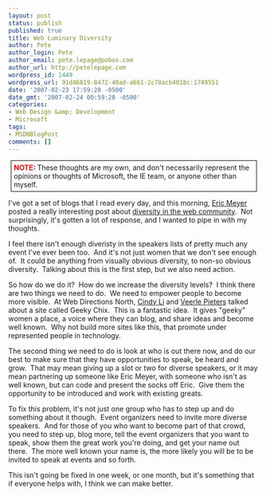 ```yaml
---
layout: post
status: publish
published: true
title: Web Luminary Diversity
author: Pete
author_login: Pete
author_email: pete.lepage@pobox.com
author_url: http://petelepage.com
wordpress_id: 1449
wordpress_url: 91d46819-8472-40ad-a661-2c78acb4018c:1749551
date: '2007-02-23 17:59:28 -0500'
date_gmt: '2007-02-24 00:59:28 -0500'
categories:
- Web Design &amp; Development
- Microsoft
tags:
- MSDNBlogPost
comments: []
---
```

<p style="margin: 5px; border: black 1px solid; padding: 5px;"><strong><span style="color: #ff0000;">NOTE</span>: </strong>These thoughts are my own, and don't necessarily represent the opinions or thoughts of Microsoft, the IE team, or anyone other than myself.</p>
<p>I've got a set of blogs that I read every day, and this morning, <a href="http://meyerweb.com/eric/">Eric Meyer</a> posted a really interesting post about <a href="http://meyerweb.com/eric/thoughts/2007/02/23/diverse-it-gets">diversity in the web community</a>.  Not surprisingly, it's gotten a lot of response, and I wanted to pipe in with my thoughts.</p>
<p>I feel there isn't enough diveristy in the speakers lists of pretty much any event I've ever been too.  And it's not just women that we don't see enough of.  It could be anything from visually obvious diversity, to non-so obvious diversity.  Talking about this is the first step, but we also need action.</p>
<p>So how do we do it?  How do we increase the diversity levels?  I think there are two things we need to do.  We need to empower people to become more visible.  At Web Directions North, <a href="http://www.cindyli.com/">Cindy Li</a> and <a href="http://veerle.duoh.com/">Veerle Pieters</a> talked about a site called Geeky Chix.  This is a fantastic idea.  It gives "geeky" women a place, a voice where they can blog, and share ideas and become well known.  Why not build more sites like this, that promote under represented people in technology.</p>
<p>The second thing we need to do is look at who is out there now, and do our best to make sure that they have opportunities to speak, be heard and grow.  That may mean giving up a slot or two for diverse speakers, or it may mean partnering up someone like Eric Meyer, with someone who isn't as well known, but can code and present the socks off Eric.  Give them the opportunity to be introduced and work with existing greats.</p>
<p>To fix this problem, it's not just one group who has to step up and do something about it though.  Event organizers need to invite more diverse speakers.  And for those of you who want to become part of that crowd, you need to step up, blog more, tell the event organizers that you want to speak, show them the great work you're doing, and get your name out there.  The more well known your name is, the more likely you will be to be invited to speak at events and so forth.</p>
<p>This isn't going be fixed in one week, or one month, but it's something that if everyone helps with, I think we can make better.</p>
<p><img src="http://blogs.msdn.com/aggbug.aspx?PostID=1749551" alt="" width="1" height="1" /></p>
